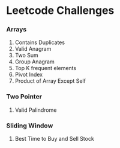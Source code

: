 # Leetcode Challenges 

### Arrays

1. Contains Duplicates
2. Valid Anagram
3. Two Sum
4. Group Anagram
5. Top K frequent elements
6. Pivot Index
7. Product of Array Except Self

### Two Pointer

1. Valid Palindrome

### Sliding Window

1. Best Time to Buy and Sell Stock